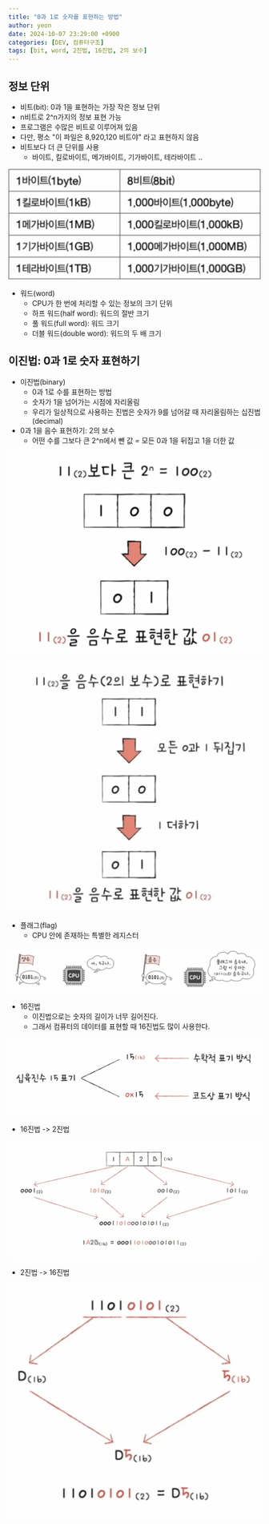 ```yaml
---
title: "0과 1로 숫자를 표현하는 방법"
author: yeon
date: 2024-10-07 23:29:00 +0900
categories: [DEV, 컴퓨터구조]
tags: [bit, word, 2진법, 16진법, 2의 보수]
---
```


## 정보 단위
- 비트(bit): 0과 1을 표현하는 가장 작은 정보 단위
- n비트로 2^n가지의 정보 표현 가능
- 프로그램은 수많은 비트로 이루어져 있음
- 다만, 평소 "이 파일은 8,920,120 비트야" 라고 표현하지 않음
- 비트보다 더 큰 단위를 사용
    - 바이트, 킬로바이트, 메가바이트, 기가바이트, 테라바이트 ..

![alt text](/assets/img/컴퓨터구조/0과1로숫자를표현하는방법/image.png)

- 워드(word)
    - CPU가 한 번에 처리할 수 있는 정보의 크기 단위
    - 하프 워드(half word): 워드의 절반 크기
    - 풀 워드(full word): 워드 크기
    - 더블 워드(double word): 워드의 두 배 크기

## 이진법: 0과 1로 숫자 표현하기
- 이진법(binary)
    - 0과 1로 수를 표현하는 방법
    - 숫자가 1을 넘어가는 시점에 자리올림
    - 우리가 일상적으로 사용하는 진법은 숫자가 9를 넘어갈 때 자리올림하는 십진법(decimal)
- 0과 1을 음수 표현하기: 2의 보수
    - 어떤 수를 그보다 큰 2^n에서 뺀 값 = 모든 0과 1을 뒤집고 1을 더한 값

![alt text](/assets/img/컴퓨터구조/0과1로숫자를표현하는방법/image-1.png)

![alt text](/assets/img/컴퓨터구조/0과1로숫자를표현하는방법/image-2.png)

- 플래그(flag)
    - CPU 안에 존재하는 특별한 레지스터

![alt text](/assets/img/컴퓨터구조/0과1로숫자를표현하는방법/image-3.png)

- 16진법
    - 이진법으로는 숫자의 길이가 너무 길어진다.
    - 그래서 컴퓨터의 데이터를 표현할 때 16진법도 많이 사용한다.

![alt text](/assets/img/컴퓨터구조/0과1로숫자를표현하는방법/image-4.png)

- 16진법 -> 2진법

![alt text](/assets/img/컴퓨터구조/0과1로숫자를표현하는방법/image-5.png)

- 2진법 -> 16진법

![alt text](/assets/img/컴퓨터구조/0과1로숫자를표현하는방법/image-6.png)